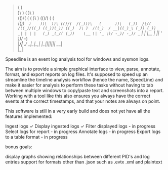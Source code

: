>  (                            (                     
>  )\ )                   (     )\ )                  
> (()/(          (    (   )\ ) (()/( (            (   
>  /(_))`  )    ))\  ))\ (()/(  /(_)))\   (      ))\  
> (_))  /(/(   /((_)/((_) ((_))(_)) ((_)  )\ )  /((_) 
> / __|((_)_\ (_)) (_))   _| | | |   (_) _(_/( (_))   
> \__ \| '_ \)/ -_)/ -_)/ _` | | |__ | || ' \))/ -_)  
> |___/| .__/ \___|\___|\__,_| |____||_||_||_| \___|  
>      |_|                                            



Speedline is an event log analysis tool for windows and sysmon logs.

The aim is to provide a simple graphical interface to view, parse, annotate, format, and export reports on log files. It's supposed to speed up an streamline the timeline analysis workflow (hence the name, SpeedLine) and make it easier for analysis to perform these tasks without having to tab between multiple windows to copy/paste text and screenshots into a report. Working with a tool like this also ensures you always have the correct events at the correct timestamps, and that your notes are always on point.

This software is still in a very early build and does not yet have all the features implemented:

Ingest logs ✓
Display ingested logs ✓
Filter displayed logs - in progress
Select logs for report - in progress
Annotate logs - in progress
Export logs to a table format - in progress

bonus goals:

display graphs showing relationships between different PID's and log entries
support for formats other than .json such as .evtx .xml and plaintext
